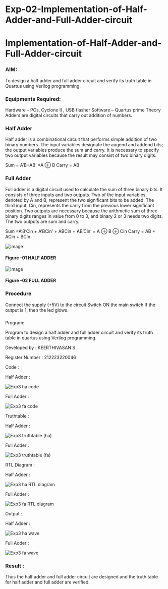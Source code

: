# Exp-02-Implementation-of-Half-Adder-and-Full-Adder-circuit

# Implementation-of-Half-Adder-and-Full-Adder-circuit
### AIM:
To design a half adder and full adder circuit and verify its truth table in Quartus using Verilog programming.

### Equipments Required:
Hardware – PCs, Cyclone II , USB flasher
Software – Quartus prime
Theory
Adders are digital circuits that carry out addition of numbers.

### Half Adder
Half adder is a combinational circuit that performs simple addition of two binary numbers. The input variables designate the augend and addend bits; the output variables produce the sum and carry. It is necessary to specify two output variables because the result may consist of two binary digits.

Sum = A’B+AB’ =A ⊕ B Carry = AB

### Full Adder
Full adder is a digital circuit used to calculate the sum of three binary bits. It consists of three inputs and two outputs. Two of the input variables, denoted by A and B, represent the two significant bits to be added. The third input, Cin, represents the carry from the previous lower significant position. Two outputs are necessary because the arithmetic sum of three binary digits ranges in value from 0 to 3, and binary 2 or 3 needs two digits. The two outputs are sum and carry.

Sum =A’B’Cin + A’BCin’ + ABCin + AB’Cin’ = A ⊕ B ⊕ Cin Carry = AB + ACin + BCin

 ![image](https://user-images.githubusercontent.com/36288975/163552156-a13e5a56-c638-4110-97d9-8896907c8d25.png)

#### Figure -01 HALF ADDER 


![image](https://user-images.githubusercontent.com/36288975/163552057-b3547877-6d07-45b4-b7e0-bcfebfad9e1d.png)

#### Figure -02 FULL ADDER 

### Procedure

Connect the supply (+5V) to the circuit
Switch ON the main switch
If the output is 1, then the led glows.
### 
Program:

Program to design a half adder and full adder circuit and verify its truth table in quartus using Verilog programming.

Developed by : KEERTHIVASAN S

Register Number : 212223220046

Code : 

Half Adder :

![Exp3 ha code](https://github.com/ikeerthivasanswaminathan/Exp-02-Implementation-of-Half-Adder-and-Full-Adder-circuit/assets/148937372/1f5b70d1-93c7-40e4-888c-2ed8e08a01cd)

Full Adder :

![Exp3 fa code](https://github.com/ikeerthivasanswaminathan/Exp-02-Implementation-of-Half-Adder-and-Full-Adder-circuit/assets/148937372/bab483c3-293b-4c9f-b141-b4de63008edd)

Truthtable : 

Half Adder :

![Exp3 truthtable (ha)](https://github.com/ikeerthivasanswaminathan/Exp-02-Implementation-of-Half-Adder-and-Full-Adder-circuit/assets/148937372/411a7115-956c-4662-9204-b8c37d3fab96)

Full Adder :

![Exp3 truthtable (fa)](https://github.com/ikeerthivasanswaminathan/Exp-02-Implementation-of-Half-Adder-and-Full-Adder-circuit/assets/148937372/1d1cf8a8-f914-4673-9c53-c390f08382cd)

RTL Diagram :

Half Adder :

![Exp3 ha RTL diagram](https://github.com/ikeerthivasanswaminathan/Exp-02-Implementation-of-Half-Adder-and-Full-Adder-circuit/assets/148937372/af4aaccc-62f4-4af6-bba0-7b27912ac528)

Full Adder :

![Exp3 fa RTL diagram](https://github.com/ikeerthivasanswaminathan/Exp-02-Implementation-of-Half-Adder-and-Full-Adder-circuit/assets/148937372/96fb2937-9a09-42e5-b0b5-b5f86fb8752e)

Output :

Half Adder :

![Exp3 ha wave](https://github.com/ikeerthivasanswaminathan/Exp-02-Implementation-of-Half-Adder-and-Full-Adder-circuit/assets/148937372/5596e724-ff5b-4d37-b56f-a8277c8c956d)

Full Adder :

![Exp3 fa wave](https://github.com/ikeerthivasanswaminathan/Exp-02-Implementation-of-Half-Adder-and-Full-Adder-circuit/assets/148937372/63481b25-e3e9-42ce-b343-28a0615ded0d)

### Result : 
Thus the half adder and full adder circuit are designed and the truth table for half adder and full adder are verified.
